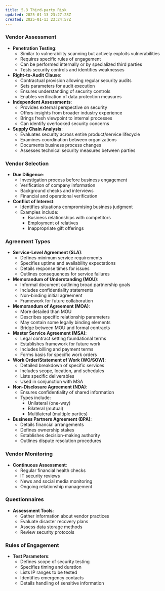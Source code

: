 ```yaml
---
title: 5.3 Third-party Risk
updated: 2025-01-13 23:27:28Z
created: 2025-01-13 23:24:57Z
---
```


### Vendor Assessment

- **Penetration Testing**:
    - Similar to vulnerability scanning but actively exploits vulnerabilities
    - Requires specific rules of engagement
    - Can be performed internally or by specialized third parties
    - Tests security controls and identifies weaknesses
- **Right-to-Audit Clause**:
    - Contractual provision allowing regular security audits
    - Sets parameters for audit execution
    - Ensures understanding of security controls
    - Enables verification of data protection measures
- **Independent Assessments**:
    - Provides external perspective on security
    - Offers insights from broader industry experience
    - Brings fresh viewpoint to internal processes
    - Can identify overlooked security concerns
- **Supply Chain Analysis**:
    - Evaluates security across entire product/service lifecycle
    - Examines coordination between organizations
    - Documents business process changes
    - Assesses technical security measures between parties

### Vendor Selection

- **Due Diligence**:
    - Investigation process before business engagement
    - Verification of company information
    - Background checks and interviews
    - Financial and operational verification
- **Conflict of Interest**:
    - Identifies situations compromising business judgment
    - Examples include:
        - Business relationships with competitors
        - Employment of relatives
        - Inappropriate gift offerings

### Agreement Types

- **Service-Level Agreement (SLA)**:
    - Defines minimum service requirements
    - Specifies uptime and availability expectations
    - Details response times for issues
    - Outlines consequences for service failures
- **Memorandum of Understanding (MOU)**:
    - Informal document outlining broad partnership goals
    - Includes confidentiality statements
    - Non-binding initial agreement
    - Framework for future collaboration
- **Memorandum of Agreement (MOA)**:
    - More detailed than MOU
    - Describes specific relationship parameters
    - May contain some legally binding elements
    - Bridge between MOU and formal contracts
- **Master Service Agreement (MSA)**:
    - Legal contract setting foundational terms
    - Establishes framework for future work
    - Includes billing and payment terms
    - Forms basis for specific work orders
- **Work Order/Statement of Work (WO/SOW)**:
    - Detailed breakdown of specific services
    - Includes scope, location, and schedules
    - Lists specific deliverables
    - Used in conjunction with MSA
- **Non-Disclosure Agreement (NDA)**:
    - Ensures confidentiality of shared information
    - Types include:
        - Unilateral (one-way)
        - Bilateral (mutual)
        - Multilateral (multiple parties)
- **Business Partners Agreement (BPA)**:
    - Details financial arrangements
    - Defines ownership stakes
    - Establishes decision-making authority
    - Outlines dispute resolution procedures

### Vendor Monitoring

- **Continuous Assessment**:
    - Regular financial health checks
    - IT security reviews
    - News and social media monitoring
    - Ongoing relationship management

### Questionnaires

- **Assessment Tools**:
    - Gather information about vendor practices
    - Evaluate disaster recovery plans
    - Assess data storage methods
    - Review security protocols

### Rules of Engagement

- **Test Parameters**:
    - Defines scope of security testing
    - Specifies timing and duration
    - Lists IP ranges to be tested
    - Identifies emergency contacts
    - Details handling of sensitive information

&nbsp;